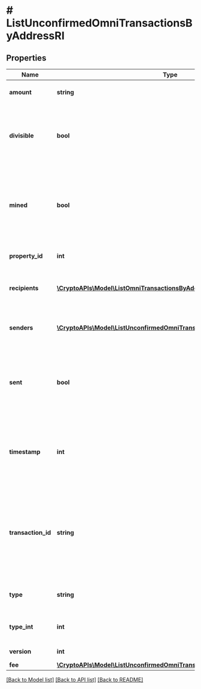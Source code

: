 # # ListUnconfirmedOmniTransactionsByAddressRI

## Properties

Name | Type | Description | Notes
------------ | ------------- | ------------- | -------------
**amount** | **string** | Defines the amount of the sent tokens. |
**divisible** | **bool** | Defines whether the attribute can be divisible or not, as boolean. E.g., if it is \&quot;true\&quot;, the attribute is divisible. |
**mined** | **bool** | Defines whether the transaction has been mined or not, as boolean. E.g. if set to \&quot;true\&quot;, it means the transaction is mined. |
**property_id** | **int** | Represents the identifier of the tokens to send. |
**recipients** | [**\CryptoAPIs\Model\ListOmniTransactionsByAddressRIRecipients[]**](ListOmniTransactionsByAddressRIRecipients.md) | Represents an object of addresses that receive the transactions. |
**senders** | [**\CryptoAPIs\Model\ListUnconfirmedOmniTransactionsByAddressRISenders[]**](ListUnconfirmedOmniTransactionsByAddressRISenders.md) | Represents an object of addresses that provide the funds. |
**sent** | **bool** | Defines whether the transaction has been sent or not, as boolean. E.g. if set to \&quot;true\&quot;, it means the transaction is sent. |
**timestamp** | **int** | Defines the exact date/time in Unix Timestamp when this transaction was mined, confirmed or first seen in Mempool, if it is unconfirmed. |
**transaction_id** | **string** | Represents the unique identifier of a transaction, i.e. it could be &#x60;transactionId&#x60; in UTXO-based protocols like Bitcoin, and transaction &#x60;hash&#x60; in Ethereum blockchain. |
**type** | **string** | Defines the type of the transaction as a string. |
**type_int** | **int** | Defines the type of the transaction as a number. |
**version** | **int** | Defines the specific version. |
**fee** | [**\CryptoAPIs\Model\ListUnconfirmedOmniTransactionsByAddressRIFee**](ListUnconfirmedOmniTransactionsByAddressRIFee.md) |  |

[[Back to Model list]](../../README.md#models) [[Back to API list]](../../README.md#endpoints) [[Back to README]](../../README.md)
